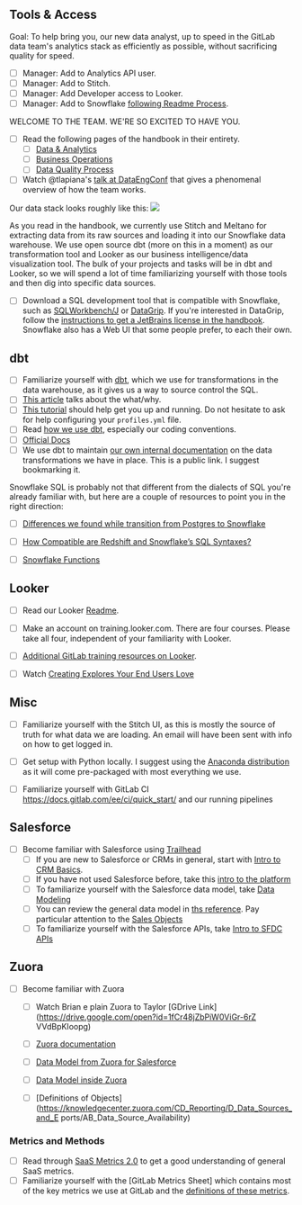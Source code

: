 ## Tools & Access

Goal: To help bring you, our new data analyst, up to speed in the GitLab data team's analytics stack as efficiently as possible, without sacrificing quality for speed. 


- [ ] Manager: Add to Analytics API user.
- [ ] Manager: Add to Stitch. 
- [ ] Manager: Add Developer access to Looker.
- [ ] Manager: Add to Snowflake [following Readme Process](https://gitlab.com/meltano/analytics#managing-roles-for-snowflake). 

WELCOME TO THE TEAM. WE'RE SO EXCITED TO HAVE YOU. 

- [ ] Read the following pages of the handbook in their entirety. 
   - [ ] [Data & Analytics](https://about.gitlab.com/handbook/business-ops/data-and-analytics/index.html)
   - [ ] [Business Operations](https://about.gitlab.com/handbook/business-ops/)
   - [ ] [Data Quality Process](https://about.gitlab.com/handbook/business-ops/data-quality-process/)
- [ ] Watch @tlapiana's [talk at DataEngConf](https://www.youtube.com/watch?v=eu623QBwakc) that gives a phenomenal overview of how the team works.

Our data stack looks roughly like this:
<img src = "https://cdn-images-1.medium.com/max/2000/1*BogoeTTK1OXFU1hPfUyCFw.png">

As you read in the handbook, we currently use Stitch and Meltano for extracting data from its raw sources and loading it into our Snowflake data warehouse. We use open source dbt (more on this in a moment) as our transformation tool and Looker as our business intelligence/data visualization tool. The bulk of your projects and tasks will be in dbt and Looker, so we will spend a lot of time familiarizing yourself with those tools and then dig into specific data sources. 

- [ ] Download a SQL development tool that is compatible with Snowflake, such as [SQLWorkbench/J](http://sql-workbench.net) or [DataGrip](https://www.jetbrains.com/datagrip/). If you're interested in DataGrip, follow the [instructions to get a JetBrains license in the handbook](https://about.gitlab.com/handbook/tools-and-tips/#jetbrains). Snowflake also has a Web UI that some people prefer, to each their own.

## dbt

- [ ] Familiarize yourself with [dbt](https://www.getdbt.com/), which we use for transformations in the data warehouse, as it gives us a way to source control the SQL. 
- [ ] [This article](https://blog.fishtownanalytics.com/what-exactly-is-dbt-47ba57309068) talks about the what/why.
- [ ] [This tutorial](https://docs.getdbt.com/docs/introduction) should help get you up and running. Do not hesitate to ask for help configuring your `profiles.yml` file. 
- [ ] Read [how we use dbt](https://gitlab.com/meltano/analytics#dbt), especially our coding conventions.
- [ ] [Official Docs](https://docs.getdbt.com)
- [ ] We use dbt to maintain [our own internal documentation](https://meltano.gitlab.io/analytics/dbt/snowflake/#!/model/model.gitlab_dw.zuora_mrr_totals) on the data transformations we have in place. This is a public link. I suggest bookmarking it. 

Snowflake SQL is probably not that different from the dialects of SQL you're already familiar with, but here are a couple of resources to point you in the right direction:
- [ ] [Differences we found while transition from Postgres to Snowflake](https://gitlab.com/meltano/analytics/issues/645)
- [ ] [How Compatible are Redshift and Snowflake’s SQL Syntaxes?](https://medium.com/@jthandy/how-compatible-are-redshift-and-snowflakes-sql-syntaxes-c2103a43ae84)
- [ ] [Snowflake Functions](https://docs.snowflake.net/manuals/sql-reference/functions-all.html)


## Looker
- [ ] Read our Looker [Readme](https://gitlab.com/gitlab-data/looker/blob/master/README.md).
- [ ] Make an account on training.looker.com. There are four courses. Please take all four, independent of your familiarity with Looker. 
- [ ] [Additional GitLab training resources on Looker](https://gitlab.com/gitlab-data/looker/#training-sessions-gitlab-internal).
- [ ] Watch [Creating Explores Your End Users Love](https://www.youtube.com/watch?v=16N2UMAlzco)


## Misc
- [ ] Familiarize yourself with the Stitch UI, as this is mostly the source of truth for what data we are loading. An email will have been sent with info on how to get logged in.
- [ ] Get setup with Python locally. I suggest using the [Anaconda distribution](https://www.anaconda.com/download/#macos) as it will come pre-packaged with most everything we use.
- [ ] Familiarize yourself with GitLab CI https://docs.gitlab.com/ee/ci/quick_start/ and our running pipelines


## Salesforce 
- [ ] Become familiar with Salesforce using [Trailhead](https://trailhead.salesforce.com/)  
  - [ ] If you are new to Salesforce or CRMs in general, start with [Intro to CRM Basics](https://trailhead.salesforce.com/trails/getting_started_crm_basics).
  - [ ] If you have not used Salesforce before, take this [intro to the platform](https://trailhead.salesforce.com/trails/force_com_admin_beginner/modules/starting_force_com)
  - [ ] To familiarize yourself with the Salesforce data model, take [Data Modeling](https://trailhead.salesforce.com/trails/force_com_admin_beginner/modules/data_modeling)
  - [ ] You can review the general data model in [ths reference](https://developer.salesforce.com/docs/atlas.en-us.api.meta/api/data_model.htm). Pay particular attention to the [Sales Objects](https://developer.salesforce.com/docs/atlas.en-us.api.meta/api/sforce_api_erd_majors.htm)
  - [ ] To familiarize yourself with the Salesforce APIs, take [Intro to SFDC APIs](https://trailhead.salesforce.com/trails/force_com_dev_intermediate/modules/api_basics)

## Zuora
- [ ] Become familiar with Zuora
  - [ ] Watch Brian e plain Zuora to Taylor [GDrive Link](https://drive.google.com/open?id=1fCr48jZbPiW0ViGr-6rZ VVdBpKIoopg)
  - [ ] [Zuora documentation](https://knowledgecenter.zuora.com/)
  - [ ] [Data Model from Zuora for Salesforce](https://knowledgecenter.zuora.com/CA_Commerce/A_Zuora_CPQ/A2_Zuora4Salesforce_Object_Model)
  - [ ] [Data Model inside Zuora](https://knowledgecenter.zuora.com/BB_Introducing_Z_Business/D_Zuora_Business_Objects_Relationship)
  - [ ] [Definitions of Objects](https://knowledgecenter.zuora.com/CD_Reporting/D_Data_Sources_and_E ports/AB_Data_Source_Availability)


### Metrics and Methods

- [ ] Read through [SaaS Metrics 2.0](http://www.forentrepreneurs.com/saas-metrics-2/) to get a good understanding of general SaaS metrics.
- [ ] Familiarize yourself with the [GitLab Metrics Sheet] which contains most of the key metrics we use at GitLab and the [definitions of these metrics](https://about.gitlab.com/handbook/finance/operating-metrics/).
